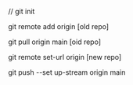 //
git init

git remote add origin [old repo]

git pull origin main [oid repo]

git remote set-url origin [new repo]

git push --set up-stream origin main
